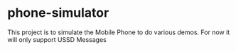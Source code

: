 # phone-simulator
This project is to simulate the Mobile Phone to do various demos. For now it will only support USSD Messages 
